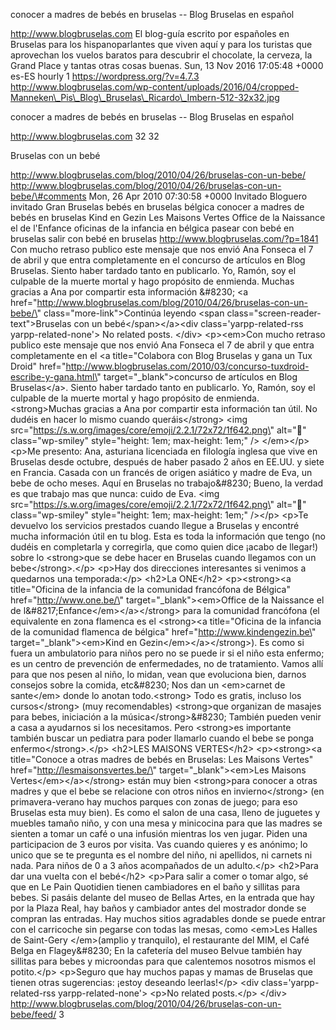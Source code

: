 conocer a madres de bebés en bruselas -- Blog Bruselas en español

http://www.blogbruselas.com El blog-guía escrito por españoles en
Bruselas para los hispanoparlantes que viven aquí y para los turistas
que aprovechan los vuelos baratos para descubrir el chocolate, la
cerveza, la Grand Place y tantas otras cosas buenas. Sun, 13 Nov 2016
17:05:48 +0000 es-ES hourly 1 https://wordpress.org/?v=4.7.3
http://www.blogbruselas.com/wp-content/uploads/2016/04/cropped-Manneken\_Pis\_Blog\_Bruselas\_Ricardo\_Imbern-512-32x32.jpg

conocer a madres de bebés en bruselas -- Blog Bruselas en español

http://www.blogbruselas.com 32 32

Bruselas con un bebé

http://www.blogbruselas.com/blog/2010/04/26/bruselas-con-un-bebe/
http://www.blogbruselas.com/blog/2010/04/26/bruselas-con-un-bebe/\#comments
Mon, 26 Apr 2010 07:30:58 +0000 Invitado Bloguero invitado Gran Bruselas
bebés en bruselas bélgica conocer a madres de bebés en bruselas Kind en
Gezin Les Maisons Vertes Office de la Naissance el de l\'Enfance
oficinas de la infancia en bélgica pasear con bebé en bruselas salir con
bebé en bruselas http://www.blogbruselas.com/?p=1841 Con mucho retraso
publico este mensaje que nos envió Ana Fonseca el 7 de abril y que entra
completamente en el concurso de artículos en Blog Bruselas. Siento haber
tardado tanto en publicarlo. Yo, Ramón, soy el culpable de la muerte
mortal y hago propósito de enmienda. Muchas gracias a Ana por compartir
esta información &\#8230; \<a
href=\"http://www.blogbruselas.com/blog/2010/04/26/bruselas-con-un-bebe/\"
class=\"more-link\"\>Continúa leyendo \<span
class=\"screen-reader-text\"\>Bruselas con un bebé\</span\>\</a\>\<div
class=\'yarpp-related-rss yarpp-related-none\'\> No related posts.
\</div\> \<p\>\<em\>Con mucho retraso publico este mensaje que nos envió
Ana Fonseca el 7 de abril y que entra completamente en el \<a
title=\"Colabora con Blog Bruselas y gana un Tux Droid\"
href=\"http://www.blogbruselas.com/2010/03/concurso-tuxdroid-escribe-y-gana.html\"
target=\"\_blank\"\>concurso de artículos en Blog Bruselas\</a\>. Siento
haber tardado tanto en publicarlo. Yo, Ramón, soy el culpable de la
muerte mortal y hago propósito de enmienda. \<strong\>Muchas gracias a
Ana por compartir esta información tan útil. No dudéis en hacer lo mismo
cuando queráis\</strong\> \<img
src=\"https://s.w.org/images/core/emoji/2.2.1/72x72/1f642.png\"
alt=\"🙂\" class=\"wp-smiley\" style=\"height: 1em; max-height: 1em;\"
/\> \</em\>\</p\> \<p\>Me presento: Ana, asturiana licenciada en
filología inglesa que vive en Bruselas desde octubre, después de haber
pasado 2 años en EE.UU. y siete en Francia. Casada con un francés de
origen asiático y madre de Eva, un bebe de ocho meses. Aquí en Bruselas
no trabajo&\#8230; Bueno, la verdad es que trabajo mas que nunca: cuido
de Eva. \<img
src=\"https://s.w.org/images/core/emoji/2.2.1/72x72/1f642.png\"
alt=\"🙂\" class=\"wp-smiley\" style=\"height: 1em; max-height: 1em;\"
/\>\</p\> \<p\>Te devuelvo los servicios prestados cuando llegue a
Bruselas y encontré mucha información útil en tu blog. Esta es toda la
información que tengo (no dudéis en completarla y corregirla, que como
quien dice ¡acabo de llegar!) sobre lo \<strong\>que se debe hacer en
Bruselas cuando llegamos con un bebe\</strong\>.\</p\> \<p\>Hay dos
direcciones interesantes si venimos a quedarnos una temporada:\</p\>
\<h2\>La ONE\</h2\> \<p\>\<strong\>\<a title=\"Oficina de la infancia de
la comunidad francófona de Bélgica\" href=\"http://www.one.be/\"
target=\"\_blank\"\>\<em\>Office de la Naissance el de
l&\#8217;Enfance\</em\>\</a\>\</strong\> para la comunidad francófona
(el equivalente en zona flamenca es el \<strong\>\<a title=\"Oficina de
la infancia de la comunidad flamenca de bélgica\"
href=\"http://www.kindengezin.be\" target=\"\_blank\"\>\<em\>Kind en
Gezin\</em\>\</a\>\</strong\>). Es como si fuera un ambulatorio para
niños pero no se puede ir si el niño esta enfermo; es un centro de
prevención de enfermedades, no de tratamiento. Vamos allí para que nos
pesen al niño, lo midan, vean que evoluciona bien, darnos consejos sobre
la comida, etc&\#8230; Nos dan un \<em\>carnet de sante\</em\> donde lo
anotan todo.\<strong\> Todo es gratis, incluso los cursos\</strong\>
(muy recomendables) \<strong\>que organizan de masajes para bebes,
iniciación a la música\</strong\>&\#8230; También pueden venir a casa a
ayudarnos si los necesitamos. Pero \<strong\>es importante también
buscar un pediatra para poder llamarlo cuando el bebe se ponga
enfermo\</strong\>.\</p\> \<h2\>LES MAISONS VERTES\</h2\>
\<p\>\<strong\>\<a title=\"Conoce a otras madres de bebés en Bruselas:
Les Maisons Vertes\" href=\"http://lesmaisonsvertes.be/\"
target=\"\_blank\"\>\<em\>Les Maisons Vertes\</em\>\</a\>\</strong\>
están muy bien \<strong\>para conocer a otras madres y que el bebe se
relacione con otros niños en invierno\</strong\> (en primavera-verano
hay muchos parques con zonas de juego; para eso Bruselas esta muy bien).
Es como el salon de una casa, lleno de juguetes y muebles tamaño niño, y
con una mesa y minicocina para que las madres se sienten a tomar un café
o una infusión mientras los ven jugar. Piden una participacion de 3
euros por visita. Vas cuando quieres y es anónimo; lo unico que se te
pregunta es el nombre del niño, ni apellidos, ni carnets ni nada. Para
niños de 0 a 3 años acompañados de un adulto.\</p\> \<h2\>Para dar una
vuelta con el bebé\</h2\> \<p\>Para salir a comer o tomar algo, sé que
en Le Pain Quotidien tienen cambiadores en el baño y sillitas para
bebes. Si pasáis delante del museo de Bellas Artes, en la entrada que
hay por la Plaza Real, hay baños y cambiador antes del mostrador donde
se compran las entradas. Hay muchos sitios agradables donde se puede
entrar con el carricoche sin pegarse con todas las mesas, como \<em\>Les
Halles de Saint-Gery \</em\>(amplio y tranquilo), el restaurante del
MIM, el Café Belga en Flagey&\#8230; En la cafetería del museo Belvue
también hay sillitas para bebes y microondas para que calentemos
nosotros mismos el potito.\</p\> \<p\>Seguro que hay muchos papas y
mamas de Bruselas que tienen otras sugerencias: ¡estoy deseando
leerlas!\</p\> \<div class=\'yarpp-related-rss yarpp-related-none\'\>
\<p\>No related posts.\</p\> \</div\>
http://www.blogbruselas.com/blog/2010/04/26/bruselas-con-un-bebe/feed/ 3
